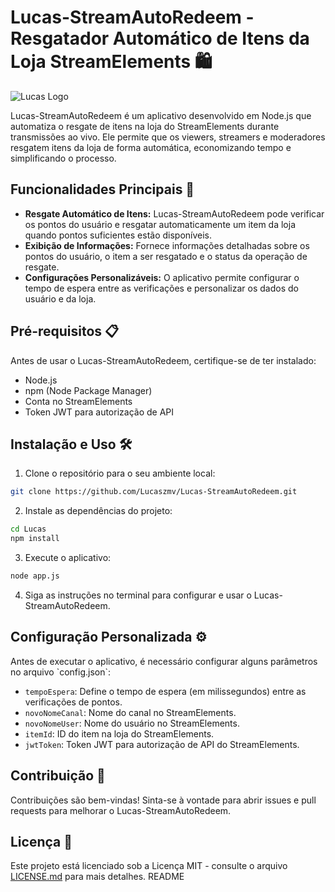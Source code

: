 # Lucas-StreamAutoRedeem - Resgatador Automático de Itens da Loja StreamElements 🛍️

![Lucas Logo](https://i.imgur.com/JEiczij.png)

Lucas-StreamAutoRedeem é um aplicativo desenvolvido em Node.js que automatiza o resgate de itens na loja do StreamElements durante transmissões ao vivo. Ele permite que os viewers, streamers e moderadores resgatem itens da loja de forma automática, economizando tempo e simplificando o processo.

## Funcionalidades Principais 🚀

- **Resgate Automático de Itens:** Lucas-StreamAutoRedeem pode verificar os pontos do usuário e resgatar automaticamente um item da loja quando pontos suficientes estão disponíveis.
- **Exibição de Informações:** Fornece informações detalhadas sobre os pontos do usuário, o item a ser resgatado e o status da operação de resgate.
- **Configurações Personalizáveis:** O aplicativo permite configurar o tempo de espera entre as verificações e personalizar os dados do usuário e da loja.

## Pré-requisitos 📋

Antes de usar o Lucas-StreamAutoRedeem, certifique-se de ter instalado:

- Node.js
- npm (Node Package Manager)
- Conta no StreamElements
- Token JWT para autorização de API

## Instalação e Uso 🛠️

1. Clone o repositório para o seu ambiente local:

```sh
git clone https://github.com/Lucaszmv/Lucas-StreamAutoRedeem.git
```

2. Instale as dependências do projeto:

```sh
cd Lucas
npm install
```

3. Execute o aplicativo:

```sh
node app.js
```

4. Siga as instruções no terminal para configurar e usar o Lucas-StreamAutoRedeem.

## Configuração Personalizada ⚙️

Antes de executar o aplicativo, é necessário configurar alguns parâmetros no arquivo \`config.json\`:

- ```tempoEspera```: Define o tempo de espera (em milissegundos) entre as verificações de pontos.
- ```novoNomeCanal```: Nome do canal no StreamElements.
- ```novoNomeUser```: Nome do usuário no StreamElements.
- ```itemId```: ID do item na loja do StreamElements.
- ```jwtToken```: Token JWT para autorização de API do StreamElements.

## Contribuição 🤝

Contribuições são bem-vindas! Sinta-se à vontade para abrir issues e pull requests para melhorar o Lucas-StreamAutoRedeem.

## Licença 📄

Este projeto está licenciado sob a Licença MIT - consulte o arquivo [LICENSE.md](LICENSE.md) para mais detalhes.
README

